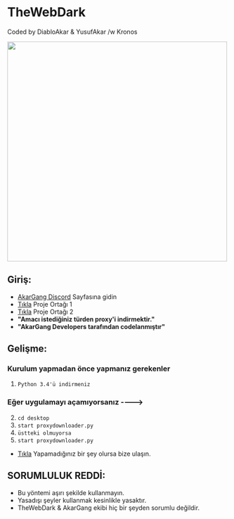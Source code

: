 # TheWebDark
Coded by DiabloAkar & YusufAkar /w Kronos

<img src="https://media.discordapp.net/attachments/860280965799870464/872048664145707018/standard_1.gif" width="500" />

## Giriş:

- [AkarGang Discord](https://discord.gg/akargang) Sayfasına gidin
- [Tıkla](https://github.com/YusufAkartr) Proje Ortağı 1
- [Tıkla](https://github.com/BunyaminEfe) Proje Ortağı 2
-  **"Amacı istediğiniz türden proxy'i indirmektir."** 
-  **"AkarGang Developers tarafından codelanmıştır"**

## Gelişme:

### Kurulum yapmadan önce yapmanız gerekenler

1. `Python 3.4'ü indirmeniz`
### Eğer uygulamayı açamıyorsanız ---->
2. `cd desktop`
3. `start proxydownloader.py`
3. `üstteki olmuyorsa`
4. `start proxydownloader.py`

-  [Tıkla](https://discord.gg/akargang) Yapamadığınız bir şey olursa bize ulaşın.


## SORUMLULUK REDDİ:
- Bu yöntemi aşırı şekilde kullanmayın.
 - Yasadışı şeyler kullanmak kesinlikle yasaktır.
 - TheWebDark & AkarGang ekibi hiç bir şeyden sorumlu değildir.



